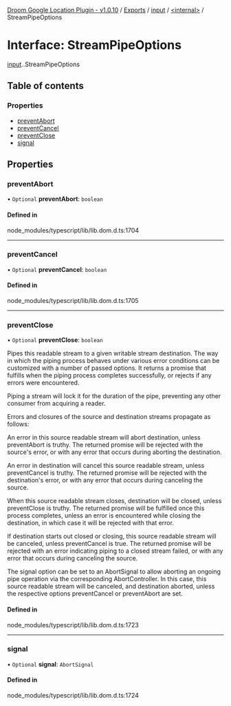 [Droom Google Location Plugin - v1.0.10](../README.md) / [Exports](../modules.md) / [input](../modules/input.md) / [<internal\>](../modules/input._internal_.md) / StreamPipeOptions

# Interface: StreamPipeOptions

[input](../modules/input.md).[<internal>](../modules/input._internal_.md).StreamPipeOptions

## Table of contents

### Properties

- [preventAbort](input._internal_.StreamPipeOptions.md#preventabort)
- [preventCancel](input._internal_.StreamPipeOptions.md#preventcancel)
- [preventClose](input._internal_.StreamPipeOptions.md#preventclose)
- [signal](input._internal_.StreamPipeOptions.md#signal)

## Properties

### preventAbort

• `Optional` **preventAbort**: `boolean`

#### Defined in

node_modules/typescript/lib/lib.dom.d.ts:1704

___

### preventCancel

• `Optional` **preventCancel**: `boolean`

#### Defined in

node_modules/typescript/lib/lib.dom.d.ts:1705

___

### preventClose

• `Optional` **preventClose**: `boolean`

Pipes this readable stream to a given writable stream destination. The way in which the piping process behaves under various error conditions can be customized with a number of passed options. It returns a promise that fulfills when the piping process completes successfully, or rejects if any errors were encountered.

Piping a stream will lock it for the duration of the pipe, preventing any other consumer from acquiring a reader.

Errors and closures of the source and destination streams propagate as follows:

An error in this source readable stream will abort destination, unless preventAbort is truthy. The returned promise will be rejected with the source's error, or with any error that occurs during aborting the destination.

An error in destination will cancel this source readable stream, unless preventCancel is truthy. The returned promise will be rejected with the destination's error, or with any error that occurs during canceling the source.

When this source readable stream closes, destination will be closed, unless preventClose is truthy. The returned promise will be fulfilled once this process completes, unless an error is encountered while closing the destination, in which case it will be rejected with that error.

If destination starts out closed or closing, this source readable stream will be canceled, unless preventCancel is true. The returned promise will be rejected with an error indicating piping to a closed stream failed, or with any error that occurs during canceling the source.

The signal option can be set to an AbortSignal to allow aborting an ongoing pipe operation via the corresponding AbortController. In this case, this source readable stream will be canceled, and destination aborted, unless the respective options preventCancel or preventAbort are set.

#### Defined in

node_modules/typescript/lib/lib.dom.d.ts:1723

___

### signal

• `Optional` **signal**: `AbortSignal`

#### Defined in

node_modules/typescript/lib/lib.dom.d.ts:1724

